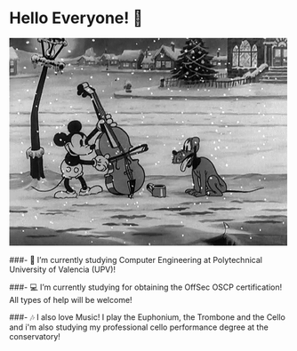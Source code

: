 # Hello Everyone! 👋

![screen-gif](./gif.gif)

###- 🔭 I’m currently studying Computer Engineering at Polytechnical University of Valencia (UPV)!

###- 💻 I’m currently studying for obtaining the OffSec OSCP certification! All types of help will be welcome!

###- 🎶 I also love Music! I play the Euphonium, the Trombone and the Cello and i'm also studying my professional cello performance degree at the conservatory!
